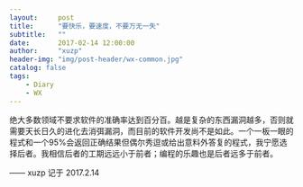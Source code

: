 ```yaml
---
layout:     post
title:      "要快乐，要速度，不要万无一失"
subtitle:   ""
date:       2017-02-14 12:00:00
author:     "xuzp"
header-img: "img/post-header/wx-common.jpg"
catalog: false
tags:
    - Diary
    - WX
---
```


绝大多数领域不要求软件的准确率达到百分百。越是复杂的东西漏洞越多，否则就需要天长日久的进化去消弭漏洞，而目前的软件开发尚不是如此。一个一板一眼的程式和一个95%会返回正确结果但偶尔秀逗或给出意料外答复的程式，我宁愿选择后者。我相信后者的工期远远小于前者；编程的乐趣也是后者远多于前者。

—— xuzp 记于 2017.2.14
